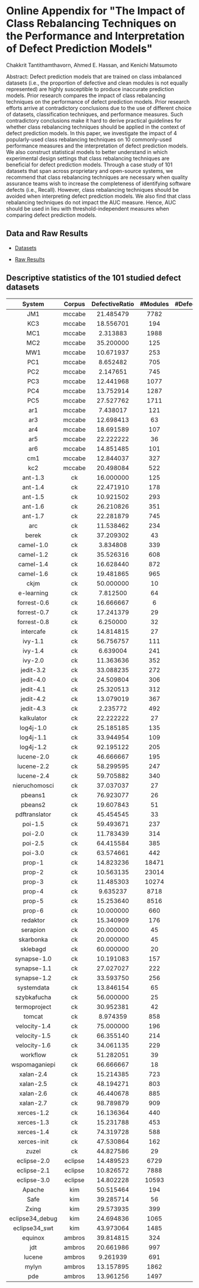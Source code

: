 # Online Appendix for "The Impact of Class Rebalancing Techniques on the Performance and Interpretation of Defect Prediction Models"

Chakkrit Tantithamthavorn, Ahmed E. Hassan, and Kenichi Matsumoto

Abstract: Defect prediction models that are trained on class imbalanced datasets (i.e., the proportion of defective and clean modules is not equally represented) are highly susceptible to produce inaccurate prediction models.
Prior research compares the impact of class rebalancing techniques on the performance of defect prediction models.
Prior research efforts arrive at contradictory conclusions due to the use of different choice of datasets, classification techniques, and performance measures.
Such contradictory conclusions make it hard to derive practical guidelines for whether class rebalancing techniques should be applied in the context of defect prediction models.
In this paper, we investigate the impact of 4 popularly-used class rebalancing techniques on 10 commonly-used performance measures and the interpretation of defect prediction models.
We also construct statistical models to better understand in which experimental design settings that class rebalancing techniques are beneficial for defect prediction models.
Through a case study of 101 datasets that span across proprietary and open-source systems, we recommend that class rebalancing techniques are necessary when quality assurance teams wish to increase the completeness of identifying software defects (i.e., Recall).
However, class rebalancing techniques should be avoided when interpreting defect prediction models.
We also find that class rebalancing techniques do not impact the AUC measure.
Hence, AUC should be used in lieu with threshold-independent measures when comparing defect prediction models.

## Data and Raw Results

- [Datasets](https://github.com/software-analytics/DefectData)

- [Raw Results](https://github.com/SAILResearch/rebalancing-techniques-pitfalls/blob/master/raw-auc.csv)


## Descriptive statistics of the 101 studied defect datasets

|          System |  Corpus | DefectiveRatio | #Modules | #DefectiveModules | #Predictors |         EPV |
|:---------------:|:-------:|:--------------:|:-------:|:---------:|:----------:|:-----------:|
|             JM1 |  mccabe |      21.485479 |    7782 |      1672 |         21 |  79.6190476 |
|             KC3 |  mccabe |      18.556701 |     194 |        36 |         39 |   0.9230769 |
|             MC1 |  mccabe |       2.313883 |    1988 |        46 |         38 |   1.2105263 |
|             MC2 |  mccabe |      35.200000 |     125 |        44 |         39 |   1.1282051 |
|             MW1 |  mccabe |      10.671937 |     253 |        27 |         37 |   0.7297297 |
|             PC1 |  mccabe |       8.652482 |     705 |        61 |         37 |   1.6486486 |
|             PC2 |  mccabe |       2.147651 |     745 |        16 |         36 |   0.4444444 |
|             PC3 |  mccabe |      12.441968 |    1077 |       134 |         37 |   3.6216216 |
|             PC4 |  mccabe |      13.752914 |    1287 |       177 |         37 |   4.7837838 |
|             PC5 |  mccabe |      27.527762 |    1711 |       471 |         38 |  12.3947368 |
|             ar1 |  mccabe |       7.438017 |     121 |         9 |         29 |   0.3103448 |
|             ar3 |  mccabe |      12.698413 |      63 |         8 |         29 |   0.2758621 |
|             ar4 |  mccabe |      18.691589 |     107 |        20 |         29 |   0.6896552 |
|             ar5 |  mccabe |      22.222222 |      36 |         8 |         29 |   0.2758621 |
|             ar6 |  mccabe |      14.851485 |     101 |        15 |         29 |   0.5172414 |
|             cm1 |  mccabe |      12.844037 |     327 |        42 |         37 |   1.1351351 |
|             kc2 |  mccabe |      20.498084 |     522 |       107 |         21 |   5.0952381 |
|         ant-1.3 |      ck |      16.000000 |     125 |        20 |         20 |   1.0000000 |
|         ant-1.4 |      ck |      22.471910 |     178 |        40 |         20 |   2.0000000 |
|         ant-1.5 |      ck |      10.921502 |     293 |        32 |         20 |   1.6000000 |
|         ant-1.6 |      ck |      26.210826 |     351 |        92 |         20 |   4.6000000 |
|         ant-1.7 |      ck |      22.281879 |     745 |       166 |         20 |   8.3000000 |
|             arc |      ck |      11.538462 |     234 |        27 |         20 |   1.3500000 |
|           berek |      ck |      37.209302 |      43 |        16 |         20 |   0.8000000 |
|       camel-1.0 |      ck |       3.834808 |     339 |        13 |         20 |   0.6500000 |
|       camel-1.2 |      ck |      35.526316 |     608 |       216 |         20 |  10.8000000 |
|       camel-1.4 |      ck |      16.628440 |     872 |       145 |         20 |   7.2500000 |
|       camel-1.6 |      ck |      19.481865 |     965 |       188 |         20 |   9.4000000 |
|            ckjm |      ck |      50.000000 |      10 |         5 |         20 |   0.2500000 |
|      e-learning |      ck |       7.812500 |      64 |         5 |         20 |   0.2500000 |
|     forrest-0.6 |      ck |      16.666667 |       6 |         1 |         20 |   0.0500000 |
|     forrest-0.7 |      ck |      17.241379 |      29 |         5 |         20 |   0.2500000 |
|     forrest-0.8 |      ck |       6.250000 |      32 |         2 |         20 |   0.1000000 |
|       intercafe |      ck |      14.814815 |      27 |         4 |         20 |   0.2000000 |
|         ivy-1.1 |      ck |      56.756757 |     111 |        63 |         20 |   3.1500000 |
|         ivy-1.4 |      ck |       6.639004 |     241 |        16 |         20 |   0.8000000 |
|         ivy-2.0 |      ck |      11.363636 |     352 |        40 |         20 |   2.0000000 |
|       jedit-3.2 |      ck |      33.088235 |     272 |        90 |         20 |   4.5000000 |
|       jedit-4.0 |      ck |      24.509804 |     306 |        75 |         20 |   3.7500000 |
|       jedit-4.1 |      ck |      25.320513 |     312 |        79 |         20 |   3.9500000 |
|       jedit-4.2 |      ck |      13.079019 |     367 |        48 |         20 |   2.4000000 |
|       jedit-4.3 |      ck |       2.235772 |     492 |        11 |         20 |   0.5500000 |
|      kalkulator |      ck |      22.222222 |      27 |         6 |         20 |   0.3000000 |
|       log4j-1.0 |      ck |      25.185185 |     135 |        34 |         20 |   1.7000000 |
|       log4j-1.1 |      ck |      33.944954 |     109 |        37 |         20 |   1.8500000 |
|       log4j-1.2 |      ck |      92.195122 |     205 |       189 |         20 |   9.4500000 |
|      lucene-2.0 |      ck |      46.666667 |     195 |        91 |         20 |   4.5500000 |
|      lucene-2.2 |      ck |      58.299595 |     247 |       144 |         20 |   7.2000000 |
|      lucene-2.4 |      ck |      59.705882 |     340 |       203 |         20 |  10.1500000 |
|   nieruchomosci |      ck |      37.037037 |      27 |        10 |         20 |   0.5000000 |
|         pbeans1 |      ck |      76.923077 |      26 |        20 |         20 |   1.0000000 |
|         pbeans2 |      ck |      19.607843 |      51 |        10 |         20 |   0.5000000 |
|   pdftranslator |      ck |      45.454545 |      33 |        15 |         20 |   0.7500000 |
|         poi-1.5 |      ck |      59.493671 |     237 |       141 |         20 |   7.0500000 |
|         poi-2.0 |      ck |      11.783439 |     314 |        37 |         20 |   1.8500000 |
|         poi-2.5 |      ck |      64.415584 |     385 |       248 |         20 |  12.4000000 |
|         poi-3.0 |      ck |      63.574661 |     442 |       281 |         20 |  14.0500000 |
|          prop-1 |      ck |      14.823236 |   18471 |      2738 |         20 | 136.9000000 |
|          prop-2 |      ck |      10.563135 |   23014 |      2431 |         20 | 121.5500000 |
|          prop-3 |      ck |      11.485303 |   10274 |      1180 |         20 |  59.0000000 |
|          prop-4 |      ck |       9.635237 |    8718 |       840 |         20 |  42.0000000 |
|          prop-5 |      ck |      15.253640 |    8516 |      1299 |         20 |  64.9500000 |
|          prop-6 |      ck |      10.000000 |     660 |        66 |         20 |   3.3000000 |
|        redaktor |      ck |      15.340909 |     176 |        27 |         20 |   1.3500000 |
|        serapion |      ck |      20.000000 |      45 |         9 |         20 |   0.4500000 |
|       skarbonka |      ck |      20.000000 |      45 |         9 |         20 |   0.4500000 |
|        sklebagd |      ck |      60.000000 |      20 |        12 |         20 |   0.6000000 |
|     synapse-1.0 |      ck |      10.191083 |     157 |        16 |         20 |   0.8000000 |
|     synapse-1.1 |      ck |      27.027027 |     222 |        60 |         20 |   3.0000000 |
|     synapse-1.2 |      ck |      33.593750 |     256 |        86 |         20 |   4.3000000 |
|      systemdata |      ck |      13.846154 |      65 |         9 |         20 |   0.4500000 |
|     szybkafucha |      ck |      56.000000 |      25 |        14 |         20 |   0.7000000 |
|    termoproject |      ck |      30.952381 |      42 |        13 |         20 |   0.6500000 |
|          tomcat |      ck |       8.974359 |     858 |        77 |         20 |   3.8500000 |
|    velocity-1.4 |      ck |      75.000000 |     196 |       147 |         20 |   7.3500000 |
|    velocity-1.5 |      ck |      66.355140 |     214 |       142 |         20 |   7.1000000 |
|    velocity-1.6 |      ck |      34.061135 |     229 |        78 |         20 |   3.9000000 |
|        workflow |      ck |      51.282051 |      39 |        20 |         20 |   1.0000000 |
|   wspomaganiepi |      ck |      66.666667 |      18 |        12 |         20 |   0.6000000 |
|       xalan-2.4 |      ck |      15.214385 |     723 |       110 |         20 |   5.5000000 |
|       xalan-2.5 |      ck |      48.194271 |     803 |       387 |         20 |  19.3500000 |
|       xalan-2.6 |      ck |      46.440678 |     885 |       411 |         20 |  20.5500000 |
|       xalan-2.7 |      ck |      98.789879 |     909 |       898 |         20 |  44.9000000 |
|      xerces-1.2 |      ck |      16.136364 |     440 |        71 |         20 |   3.5500000 |
|      xerces-1.3 |      ck |      15.231788 |     453 |        69 |         20 |   3.4500000 |
|      xerces-1.4 |      ck |      74.319728 |     588 |       437 |         20 |  21.8500000 |
|     xerces-init |      ck |      47.530864 |     162 |        77 |         20 |   3.8500000 |
|           zuzel |      ck |      44.827586 |      29 |        13 |         20 |   0.6500000 |
|     eclipse-2.0 | eclipse |      14.489523 |    6729 |       975 |         32 |  30.4687500 |
|     eclipse-2.1 | eclipse |      10.826572 |    7888 |       854 |         32 |  26.6875000 |
|     eclipse-3.0 | eclipse |      14.802228 |   10593 |      1568 |         32 |  49.0000000 |
|          Apache |     kim |      50.515464 |     194 |        98 |         26 |   3.7692308 |
|            Safe |     kim |      39.285714 |      56 |        22 |         26 |   0.8461538 |
|           Zxing |     kim |      29.573935 |     399 |       118 |         26 |   4.5384615 |
| eclipse34_debug |     kim |      24.694836 |    1065 |       263 |         17 |  15.4705882 |
|   eclipse34_swt |     kim |      43.973064 |    1485 |       653 |         17 |  38.4117647 |
|         equinox |  ambros |      39.814815 |     324 |       129 |         15 |   8.6000000 |
|             jdt |  ambros |      20.661986 |     997 |       206 |         15 |  13.7333333 |
|          lucene |  ambros |       9.261939 |     691 |        64 |         15 |   4.2666667 |
|           mylyn |  ambros |      13.157895 |    1862 |       245 |         15 |  16.3333333 |
|             pde |  ambros |      13.961256 |    1497 |       209 |         15 |   13.9333333| 
